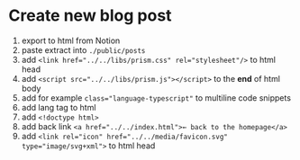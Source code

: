 # Create new blog post

1. export to html from Notion
2. paste extract into `./public/posts`
3. add `<link href="../../libs/prism.css" rel="stylesheet"/>` to html head
4. add `<script src="../../libs/prism.js"></script>` to the **end** of html body
5. add for example `class="language-typescript"` to multiline code snippets
6. add lang tag to html
7. add `<!doctype html>`
8. add back link `<a href="../../index.html">← back to the homepage</a>`
9. add `<link rel="icon" href="../../media/favicon.svg" type="image/svg+xml">` to html head
